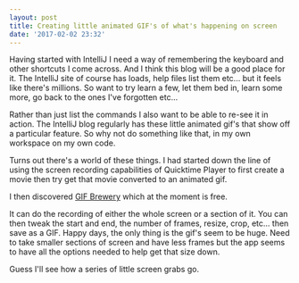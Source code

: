 ```yaml
---
layout: post
title: Creating little animated GIF's of what's happening on screen
date: '2017-02-02 23:32'
---
```


Having started with IntelliJ I need a way of remembering the keyboard and other shortcuts I come across. And I think this blog will be a good place for it.  The IntelliJ site of course has loads, help files list them etc... but it feels like there's millions. So want to try learn a few, let them bed in, learn some more, go back to the ones I've forgotten etc...

Rather than just list the commands I also want to be able to re-see it in action.  The IntelliJ blog regularly has these little animated gif's that show off a particular feature. So why not do something like that, in my own workspace on my own code.

Turns out there's a world of these things.  I had started down the line of using the screen recording capabilities of Quicktime Player to first create a movie then try get that movie converted to an animated gif.

I then discovered [GIF Brewery](http://gifbrewery.com/) which at the moment is free.

It can do the recording of either the whole screen or a section of it.  You can then tweak the start and end, the number of frames, resize, crop, etc... then save as a GIF.  Happy days, the only thing is the gif's seem to be huge.  Need to take smaller sections of screen and have less frames but the app seems to have all the options needed to help get that size down.

Guess I'll see how a series of little screen grabs go.
